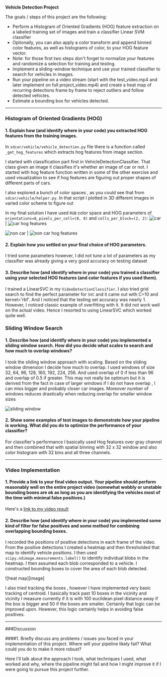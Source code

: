 **Vehicle Detection Project**

The goals / steps of this project are the following:

* Perform a Histogram of Oriented Gradients (HOG) feature extraction on a labeled training set of images and train a classifier Linear SVM classifier
* Optionally, you can also apply a color transform and append binned color features, as well as histograms of color, to your HOG feature vector. 
* Note: for those first two steps don't forget to normalize your features and randomize a selection for training and testing.
* Implement a sliding-window technique and use your trained classifier to search for vehicles in images.
* Run your pipeline on a video stream (start with the test_video.mp4 and later implement on full project_video.mp4) and create a heat map of recurring detections frame by frame to reject outliers and follow detected vehicles.
* Estimate a bounding box for vehicles detected.

[//]: # (Image References)
[image1]: ./output_images/car.png
[image2]: ./output_images/car_hog.png
[image3]: ./output_images/noncar.png
[image4]: ./output_images/noncar_hog.png
[image5]: ./output_images/sliding_window.png
[image6]: ./output_images/input_heat.png
[video1]: ./project_output.mp4
[video2]: ./test_output.mp4

---
### Histogram of Oriented Gradients (HOG)

#### 1. Explain how (and identify where in your code) you extracted HOG features from the training images.

In `sdcar/vehicle/vehicle_detection.py` file there is a function called `_get_hog_features` which extracts hog features from image section.

I started with classification part first in VehicleDetectionClassifier. That class given an image it classifies it's whether an image of car or not.
I started with hog feature function written in some of the other exercise and used visualization to see if hog features are figuring out proper shapes of different parts of cars.



I also explored a bunch of color spaces , as you could see that from `sdcar/vehicle/helper.py`. In that script I plotted in 3D different images in varied color scheme to figure out 

In my final solution I have used `RGB` color space and HOG parameters of `orientations=8`, `pixels_per_cell=(8, 8)` and `cells_per_block=(2, 2)`:
![car][image1] | ![car hog features][image2]

![non car][image3] | ![non car hog features][image4]

#### 2. Explain how you settled on your final choice of HOG parameters.

I tried some parameters however, I did not tune a lot of parameters as my classifier was already giving a very good accuracy on testing dataset

#### 3. Describe how (and identify where in your code) you trained a classifier using your selected HOG features (and color features if you used them).

I trained a LinearSVC in my `VideoDetectionClassifier`. I also tried grid search to find the perfect parameter for `SVC` and it came out with C=10 and kernel='rbf'. And I noticed that the testing set accuracy was nearly 1. However, I noticed classic example of overfitting with it. It did not work well on the actual video. Hence I resorted to using LinearSVC which worked quite well.

### Sliding Window Search

#### 1. Describe how (and identify where in your code) you implemented a sliding window search.  How did you decide what scales to search and how much to overlap windows?

I took the sliding window approach with scaling. Based on the sliding window dimension I decide how much to overlap. I used windows of  size 32, 64, 96, 128, 160, 192, 224, 256. And used overlap of 0 if less than 96 and overlap of 0.5 if greater. This may not really be optimum but it is derived from the fact in case of larger windows if I do not have overlap , I can miss bigger and probably closer car images. Moreover number of windows reduces drastically when reducing overlap for smaller window sizes

![sliding window][image5]

#### 2. Show some examples of test images to demonstrate how your pipeline is working.  What did you do to optimize the performance of your classifier?

For classifier's performance I basically used Hog features over gray channel and then combined that with spatial binning with 32 x 32 window and also color histogram  with 32 bins and all three channels.

---

### Video Implementation

#### 1. Provide a link to your final video output.  Your pipeline should perform reasonably well on the entire project video (somewhat wobbly or unstable bounding boxes are ok as long as you are identifying the vehicles most of the time with minimal false positives.)
Here's a [link to my video result](./project_output.mp4)


#### 2. Describe how (and identify where in your code) you implemented some kind of filter for false positives and some method for combining overlapping bounding boxes.

I recorded the positions of positive detections in each frame of the video.  From the positive detections I created a heatmap and then thresholded that map to identify vehicle positions.  I then used `scipy.ndimage.measurements.label()` to identify individual blobs in the heatmap.  I then assumed each blob corresponded to a vehicle.  I constructed bounding boxes to cover the area of each blob detected.  

![heat map][image]

I also tried tracking the boxes , however I have implemented very basic tracking of centroid. I basically track past 10 boxes in the vicinity and vicinity I measure currently if it is with 100 euclidean pixel distance away if the box is bigger and 50 if the boxes are smaller. Certainly that logic can be improved upon. However, this logic certainly helps in avoiding false positives.


---

###Discussion

####1. Briefly discuss any problems / issues you faced in your implementation of this project.  Where will your pipeline likely fail?  What could you do to make it more robust?

Here I'll talk about the approach I took, what techniques I used, what worked and why, where the pipeline might fail and how I might improve it if I were going to pursue this project further.  

